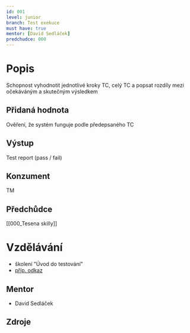 ```yaml
---
id: 001
level: junior
branch: Test exekuce
must have: true
mentor: [David Sedláček]
predchudce: 000
---
```



# Popis
Schopnost vyhodnotit jednotlivé kroky TC, celý TC a popsat rozdíly mezi očekáváným a skutečným výsledkem

## Přidaná hodnota
Ověření, že systém funguje podle předepsaného TC

## Výstup
Test report (pass / fail)

## Konzument
TM

## Předchůdce
[[000_Tesena skilly]]

# Vzdělávání
- školení "Úvod do testování"
- [příp. odkaz](https://www.tesena.com/specializovana-skoleni) 

## Mentor
- David Sedláček
<!-- Pokud použijeme plugin DataView, můžeme zobrazovat dynamicky z hlavičky pomocí `= this.predchudce`. Tzn. jakmile se změní hlavička, nemusíme upravovat i obsah znovu. -->

## Zdroje